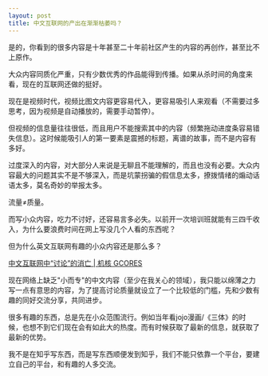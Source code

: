 ```yaml
---
layout: post
title: 中文互联网的产出在渐渐枯萎吗？
---
```


是的，你看到的很多内容是十年甚至二十年前社区产生的内容的再创作，甚至比不上原作。

大众内容同质化严重，只有少数优秀的作品能得到传播。如果从杀时间的角度来看，现在的互联网还做的挺好。

现在是视频时代，视频比图文内容更容易代入，更容易吸引人来观看（不需要过多思考，因为视频是自动播放的，需要手动暂停）。

但视频的信息量往往很低，而且用户不能搜索其中的内容（频繁拖动进度条容易错失信息）。这时候能吸引人的第一要素是震撼的标题，离谱的故事，而不是内容有多好。

过度深入的内容，对大部分人来说是无聊且不能理解的，而且也没有必要。大众内容最大的问题其实不是不够深入，而是坑蒙拐骗的假信息太多，撩拨情绪的煽动话语太多，莫名奇妙的举报太多。

流量≠质量。

而写小众内容，吃力不讨好，还容易言多必失。以前开一次培训班就能有三四千收入，为什么要浪费时间在网上写没几个人看的东西呢？

但为什么英文互联网有趣的小众内容还是那么多？

[中文互联网中“讨论”的消亡 | 机核 GCORES](www.gcores.com/articles/121924)

现在网络上缺乏"小而专"的中文内容（至少在我关心的领域），我只能以绵薄之力写一点有意思的内容，为了提高讨论质量就设立了一个比较低的门槛，先和少数有趣的同好交流分享，共同进步。

很多有趣的东西，总是先在小众范围流行。例如当年看jojo漫画/《三体》的时候，也想不到它们现在会有如此大的热度。而有时候获取了最新的信息，就获取了最新的优势。

我不是在知乎写东西，而是写东西顺便发到知乎，我们不能只依靠一个平台，要建立自己的平台，和有趣的人多交流。
